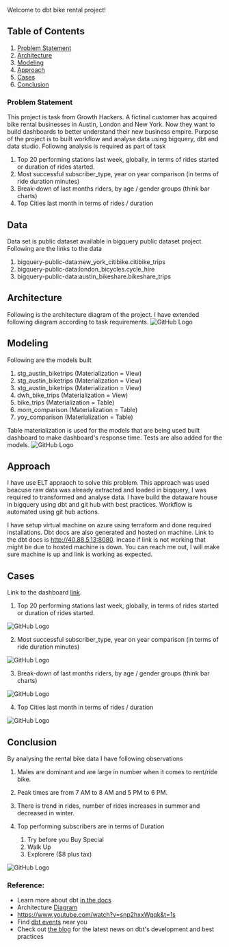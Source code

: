 Welcome to dbt bike rental project!

## Table of Contents
1. [Problem Statement](#problem-statement)
2. [Architecture](#architecture)
3. [Modeling](#modeling)
4. [Approach](#approach)
5. [Cases](#cases)
6. [Conclusion](#conclusion)
### Problem Statement
This project is task from Growth Hackers. A fictinal customer has acquired bike rental businesses in Austin, London and New York. Now they want to build dashboards to better understand their new business empire. Purpose of the project is to built workflow and analyse data using bigquery, dbt and data studio. Followng analysis is required as part of task

1. Top 20 performing stations last week, globally, in terms of rides started or duration of
rides started.
2. Most successful subscriber_type, year on year comparison (in terms of ride duration
minutes)
3. Break-down of last months riders, by age / gender groups (think bar charts)
4. Top Cities last month in terms of rides / duration

 ## Data ##
Data set is public dataset available in bigquery public dataset project. Following are the links to the data

1.  bigquery-public-data:new_york_citibike.citibike_trips
2.  bigquery-public-data:london_bicycles.cycle_hire
3.  bigquery-public-data:austin_bikeshare.bikeshare_trips

## Architecture
Following is the architecture diagram of the project. I have extended following diagram according to task requirements.
![GitHub Logo](/images/dbt-arch.png)

## Modeling
Following are the models built
1. stg_austin_biketrips (Materialization = View)
2. stg_austin_biketrips (Materialization = View)
3. stg_austin_biketrips (Materialization = View)
4. dwh_bike_trips (Materialization = View)
5. bike_trips (Materialization = Table)
6. mom_comparison (Materialization = Table)
7. yoy_comparison (Materialization = Table)

Table materialization is used for the models that are being used built dashboard to make dashboard's response time. Tests are also added for the models.
![GitHub Logo](/images/Modeling.PNG)

## Approach
I have use ELT appraoch to solve this problem. This approach was used beacuse raw data was already extracted and loaded in biqquery, I was required to transformed and analyse data. I have build the dataware house in bigquery using dbt and git hub with best practices. Workflow is automated using git hub actions. 

I have setup virtual machine on azure using terraform and done required installations. Dbt docs are also generated and hosted on machine. Link to the dbt docs is http://40.88.5.13:8080. Incase if link is not working that might be due to hosted machine is down. You can reach me out, I will make sure machine is up and link is working as expected.

## Cases
Link to the dashboard [link](https://datastudio.google.com/reporting/c1de4bd1-a4e3-45b6-83fa-fe46e9e502bb).

1. Top 20 performing stations last week, globally, in terms of rides started or duration of
rides started.

![GitHub Logo](/images/Q1.PNG)

2. Most successful subscriber_type, year on year comparison (in terms of ride duration
minutes)

![GitHub Logo](/images/Q2-a.PNG)    

3. Break-down of last months riders, by age / gender groups (think bar charts)

![GitHub Logo](/images/Q3.PNG)  

4. Top Cities last month in terms of rides / duration

![GitHub Logo](/images/Q4.PNG)  


## Conclusion
By analysing the rental bike data I have following observations
1. Males are dominant and are large in number when it comes to rent/ride bike.
2. Peak times are from 7 AM to 8 AM and 5 PM to 6 PM.
3. There is trend in rides, number of rides increases in summer and decreased in winter.
4. Top performing subscribers are in terms of Duration

    1. Try before you Buy Special
    2. Walk Up
    3. Explorere ($8 plus tax)

![GitHub Logo](/images/dashboard.jpg)  


### Reference:
- Learn more about dbt [in the docs](https://docs.getdbt.com/docs/introduction)
- Architecture [Diagram](https://raw.githubusercontent.com/fishtown-analytics/dbt/6c6649f9129d5d108aa3b0526f634cd8f3a9d1ed/etc/dbt-arch.png)
- https://www.youtube.com/watch?v=snp2hxxWgqk&t=1s
- Find [dbt events](https://events.getdbt.com) near you
- Check out [the blog](https://blog.getdbt.com/) for the latest news on dbt's development and best practices
